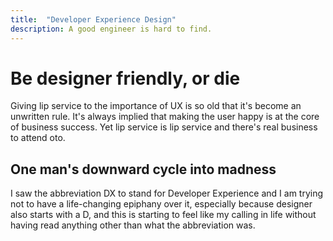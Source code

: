 ```yaml
---
title:  "Developer Experience Design"
description: A good engineer is hard to find. 
---
```


# Be designer friendly, or die
Giving lip service to the importance of UX is so old that it's become an unwritten rule. It's always implied that making the user happy is at the core of business success. Yet lip service is lip service and there's real business to attend oto.

## One man's downward cycle into madness
I saw the abbreviation DX to stand for Developer Experience and I am trying not to have a life-changing epiphany over it, especially because designer also starts with a D, and this is starting to feel like my calling in life without having read anything other than what the abbreviation was.

